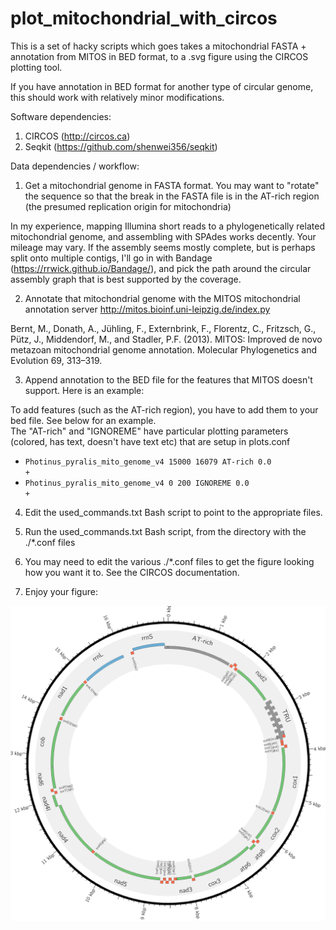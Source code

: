 # plot_mitochondrial_with_circos
This is a set of hacky scripts which goes takes a mitochondrial FASTA + annotation from MITOS in BED format, to a .svg figure using the CIRCOS plotting tool.

If you have annotation in BED format for another type of circular genome, this should work with relatively minor modifications.

Software dependencies:

1. CIRCOS (http://circos.ca)
2. Seqkit (https://github.com/shenwei356/seqkit) 

Data dependencies / workflow:

1) Get a mitochondrial genome in FASTA format.  You may want to "rotate" the sequence so that the break in the FASTA file is in the AT-rich region (the presumed replication origin for mitochondria)

In my experience, mapping Illumina short reads to a phylogenetically related mitochondrial genome, and assembling with SPAdes works decently.  Your mileage may vary.  If the assembly seems mostly complete, but is perhaps split onto multiple contigs, I'll go in with Bandage (https://rrwick.github.io/Bandage/), and pick the path around the circular assembly graph that is best supported by the coverage.

2) Annotate that mitochondrial genome with the MITOS mitochondrial annotation server http://mitos.bioinf.uni-leipzig.de/index.py

Bernt, M., Donath, A., Jühling, F., Externbrink, F., Florentz, C., Fritzsch, G., Pütz, J., Middendorf, M., and Stadler, P.F. (2013). MITOS: Improved de novo metazoan mitochondrial genome annotation. Molecular Phylogenetics and Evolution 69, 313–319.

3) Append annotation to the BED file for the features that MITOS doesn't support.  Here is an example:

To add features (such as the AT-rich region), you have to add them to your bed file.  See below for an example.  
The "AT-rich" and "IGNOREME" have particular plotting parameters (colored, has text, doesn't have text etc) that are setup in plots.conf

- <code>Photinus_pyralis_mito_genome_v4 15000 16079 AT-rich 0.0 +</code>
- <code>Photinus_pyralis_mito_genome_v4 0 200 IGNOREME  0.0 +</code>

4) Edit the used_commands.txt Bash script to point to the appropriate files.

5) Run the used_commands.txt Bash script, from the directory with the ./*.conf files

6) You may need to edit the various ./*.conf files to get the figure looking how you want it to.  See the CIRCOS documentation.

7) Enjoy your figure:

![alt tag](https://github.com/photocyte/plot_mitochondrial_genome_with_CIRCOS/blob/master/output_example.png)
